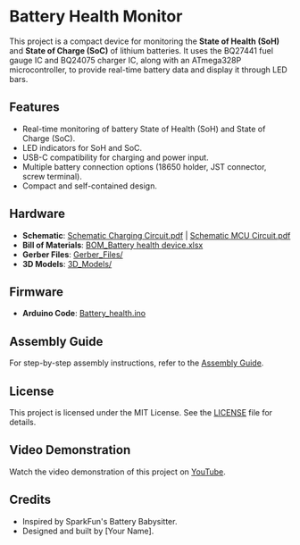 # Battery Health Monitor

This project is a compact device for monitoring the **State of Health (SoH)** and **State of Charge (SoC)** of lithium batteries. It uses the BQ27441 fuel gauge IC and BQ24075 charger IC, along with an ATmega328P microcontroller, to provide real-time battery data and display it through LED bars.

## Features
- Real-time monitoring of battery State of Health (SoH) and State of Charge (SoC).
- LED indicators for SoH and SoC.
- USB-C compatibility for charging and power input.
- Multiple battery connection options (18650 holder, JST connector, screw terminal).
- Compact and self-contained design.

## Hardware
- **Schematic**: [Schematic Charging Circuit.pdf](Hardware/Schematic/Schematic%20Charging%20Circuit.pdf) | [Schematic MCU Circuit.pdf](Hardware/Schematic/Schematic%20MCU%20Circuit.pdf)
- **Bill of Materials**: [BOM_Battery health device.xlsx](Hardware/BOM/BOM_Battery%20health%20device.xlsx)
- **Gerber Files**: [Gerber_Files/](Hardware/Gerber_Files/)
- **3D Models**: [3D_Models/](Hardware/3D_Models/)

## Firmware
- **Arduino Code**: [Battery_health.ino](Firmware/Battery_health.ino)

## Assembly Guide
For step-by-step assembly instructions, refer to the [Assembly Guide](Documentation/Assembly_Guide.md).

## License
This project is licensed under the MIT License. See the [LICENSE](LICENSE) file for details.

## Video Demonstration
Watch the video demonstration of this project on [YouTube](https://www.youtube.com/your-video-link).

## Credits
- Inspired by SparkFun's Battery Babysitter.
- Designed and built by [Your Name].

